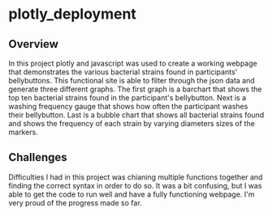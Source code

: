 # plotly_deployment

## Overview
In this project plotly and javascript was used to create a working webpage that demonstrates the various bacterial strains found in participants' bellybuttons. This functional site is able to filter through the json data and generate three different graphs. The first graph is a barchart that shows the top ten bacterial strains found in the participant's bellybutton. Next is a washing frequency gauge that shows how often the participant washes their bellybutton. Last is a bubble chart that shows all bacterial strains found and shows the frequency of each strain by varying diameters sizes of the markers.

## Challenges
Difficulties I had in this project was chianing multiple functions together and finding the correct syntax in order to do so. It was a bit confusing, but I was able to get the code to run well and have a fully functioning webpage. I'm very proud of the progress made so far. 
